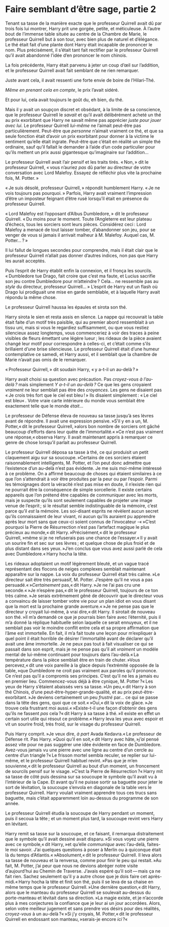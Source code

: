# Faire semblant d’être sage, partie 2

Tenant sa tasse de la manière exacte que le professeur Quirrell avait dû
par trois fois lui montrer, Harry prit une gorgée, petite, et
méticuleuse. À l’autre bout de l’immense table située au centre de la
Chambre de Marie, le professeur Quirrell but à son tour, avec bien plus
de naturel et d’élégance. Le thé était fait d’une plante dont Harry
était incapable de prononcer le nom. Plus précisément, il s’était tant
fait rectifier par le professeur Quirrell qu’il avait abandonné l’idée
d’en prononcer le nom chinois.

La fois précédente, Harry était parvenu à jeter un coup d’œil sur
l’addition, et le professeur Quirrell avait fait semblant de ne rien
remarquer.

Juste avant cela, il avait ressenti une forte envie de boire de
l’Hilari-Thé.

*Même en prenant cela en compte*, le prix l’avait sidéré.

Et pour lui, cela avait toujours le goût du, eh bien, du thé.

Mais il y avait un soupçon discret et obsédant, à la limite de sa
conscience, que le professeur Quirrell le *savait* et qu’il avait
délibérément acheté un thé au prix exorbitant que Harry ne savait même
pas apprécier *juste pour jouer avec lui*. Le professeur Quirrell
*lui-même* ne l’aimait peut-être pas particulièrement. Peut-être que
*personne* n’aimait vraiment ce thé, et que sa seule fonction était
d’avoir un prix exorbitant pour donner à la victime le sentiment qu’elle
était ingrate. Peut-être que c’était en réalité un simple thé ordinaire,
sauf qu’il fallait le demander à l’aide d’un code particulier pour
qu’ils mettent un prix aussi gigantesque qu’imaginaire sur l’addition…

Le professeur Quirrell avait l’air pensif et les traits tirés. « Non, »
dit le professeur Quirrell, « vous n’auriez *pas* dû parler au directeur
de votre conversation avec Lord Malefoy. Essayez de réfléchir plus vite
la prochaine fois, M. Potter. »

« Je suis désolé, professeur Quirrell, » répondit humblement Harry. « Je ne
vois toujours pas pourquoi. » Parfois, Harry avait vraiment l’impression
d’être un imposteur feignant d’être rusé lorsqu’il était en présence du
professeur Quirrell.

« Lord Malefoy est l’opposant d’Albus Dumbledore, » dit le professeur
Quirrell. « Du moins pour le moment. Toute l’Angleterre est leur plateau
d’échecs, tous les sorciers sont leurs pièces. Considérez ceci : Lord
Malefoy a menacé de tout laisser tomber, d’abandonner son jeu, pour se
venger de vous si jamais il arrivait malheur à M. Malefoy. Auquel cas, M.
Potter… ? »

Il lui fallut de longues secondes pour comprendre, mais il était clair
que le professeur Quirrell n’allait pas donner d’autres indices, non pas
que Harry les aurait acceptés.

Puis l’esprit de Harry établit enfin la connexion, et il fronça les
sourcils. « Dumbledore tue Drago, fait croire que c’est ma faute, et
Lucius sacrifie son jeu contre Dumbledore pour m’atteindre ? Cela… ne
ressemble pas au *style* du directeur, professeur Quirrell… » L’esprit de
Harry eut un flash où Drago lui prodiguait une mise en garde semblable,
et à laquelle Harry avait répondu la même chose.

Le professeur Quirrell haussa les épaules et sirota son thé.

Harry sirota le sien et resta assis en silence. La nappe qui recouvrait
la table était faite d’un motif très paisible, qui au premier abord
ressemblait à un tissu uni, mais si vous le regardiez suffisamment, ou
que vous restiez silencieux assez longtemps, vous commenceriez à voir
des traces à peine visibles de fleurs émettant une légère lueur ; les
rideaux de la pièce avaient changé leur motif pour correspondre à
celles-ci, et c’était comme s’ils brillaient d’une brise silencieuse. Le
professeur Quirrell était d’une humeur contemplative ce samedi, et Harry
aussi, et il semblait que la chambre de Marie n’avait pas omis de le
remarquer.

« Professeur Quirrell, » dit soudain Harry, « y a-t-il un au-delà ? »

Harry avait choisi sa question avec précaution. Pas *croyez-vous à
l’au-delà ?* mais simplement *Y a-t-il un au-delà ?* Ce que les gens
croyaient *vraiment* ne leur semblait pas être des *croyances*. Les gens
ne disaient pas « Je crois très fort que le ciel est bleu ! » Ils disaient
simplement : « Le ciel est bleu« . Votre vraie carte intérieure du monde
vous semblait être exactement telle que le monde *était*…

Le professeur de Défense éleva de nouveau sa tasse jusqu’à ses lèvres
avant de répondre. Il avait une expression pensive. »S’il y en a un, M.
Potter,« dit le professeur Quirrell, »alors bon nombre de sorciers ont
gâché beaucoup d’efforts dans leur quête de l’immortalité.« »Ce n’est pas vraiment une réponse,« observa Harry. Il avait maintenant
appris à remarquer ce genre de chose lorsqu’il parlait au professeur
Quirrell.

Le professeur Quirrell déposa sa tasse à thé, ce qui produisit un petit
claquement aigu sur sa soucoupe. »Certains de ces sorciers étaient
raisonnablement intelligents, M. Potter, et l’on peut donc admettre que
l’existence d’un au-delà n’est pas évidente. Je me suis moi-même
intéressé à ce problème. On a affirmé beaucoup de choses qui étaient
similaires à ce que l’on s’attendrait à voir être produites par la peur
ou par l’espoir. Parmi les témoignages dont la véracité n’est pas mise
en doute, il n’existe rien qui ne pourrait être la conséquence de simple
sorcellerie. Il existe certains appareils que l’on prétend être capables
de communiquer avec les morts, mais je suspecte qu’ils sont seulement
capables de projeter une image venue de l’esprit ; si le résultat semble
indistinguable de la mémoire, c’est parce qu’il *est* la mémoire. Les
soi-disant esprits ne révèlent aucun secret qu’ils connaissaient de leur
vivant, ni aucun qu’ils auraient pu apprendre après leur mort sans que
ceux-ci soient connus de l’invocateur -« »C’est pourquoi la Pierre de Résurrection n’est pas l’artefact magique
le plus précieux au monde,« dit Harry. »Précisément,« dit le professeur Quirrell, »même si je ne refuserais pas
une chance de l’essayer.« Il y avait un sourire fin et sec sur ses
lèvres ; et quelque chose de plus froid et de plus distant dans ses
yeux. »J’en conclus que vous avez aussi parlé de cela avec Dumbledore.« Harry hocha la tête.

Les rideaux adoptaient un motif légèrement bleuté, et un vague tracé
représentant des flocons de neiges complexes semblait maintenant
apparaître sur la nappe. La voix du professeur Quirrell était très
calme. »Le directeur sait être très persuasif, M. Potter. J’espère qu’il
ne vous a pas persuadé.« »*Certainement* pas,« dit Harry. »Je ne l’ai pas cru une seconde.« »Je n’espère pas,« dit le professeur Quirrell, toujours de ce ton très
calme. »Je serais extrêmement gêné de découvrir que le directeur vous a
convaincu de laisser tomber votre vie pour un plan idiot en vous disant
que la mort est la prochaine grande aventure.« »Je ne pense pas que le directeur y croyait lui-même, à vrai dire,« dit
Harry. Il sirotait de nouveau son thé. »Il m’a demandé ce que je
pourrais bien faire avec l’éternité, puis il m’a donné la réplique
habituelle selon laquelle ce serait ennuyeux, et il ne semblait pas voir
le moindre conflit entre cela et sa propre affirmation que l’âme est
immortelle. En fait, il m’a fait toute une leçon pour m’expliquer à quel
point il était horrible de désirer l’immortalité avant de déclarer qu’il
avait une âme immortelle. Je ne peux pas tout à fait visualiser ce qui
se passait dans son esprit, mais je ne pense pas qu’il ait *vraiment* un
modèle mental de lui-même continuant pour toujours dans l’au-delà.« La température dans la pièce semblait être en train de chuter. »Vous percevez,« dit une voix pareille à la glace depuis l’extrémité
opposée de la table, »que Dumbledore ne croit pas vraiment aux paroles
qu’il prononce. Ce n’est pas qu’il a compromis ses principes. C’est
qu’il ne les a jamais eu en premier lieu. Commencez-vous déjà à être
cynique, M. Potter ?« Les yeux de Harry s’étaient abaissés vers sa tasse. »Un peu,« dit Harry
à son thé Chinois, d’une peut-être-hyper-grande-qualité, et au prix
peut-être-exorbitant. »Je deviens certainement un peu *frustré* par… ce
qui se passe dans la tête des gens, quoi que ce soit.« »Oui,« dit la voix de glace. »Je trouve cela frustrant moi aussi.« »Existe-t-il une façon d’obtenir des gens qu’ils ne fassent *pas*
cela ?« dit Harry à sa tasse à thé. »Il existe en effet un certain sort utile qui résout ce problème.« Harry leva les yeux avec espoir et vit un sourire froid, très froid, sur
le visage du professeur Quirrell.

Puis Harry comprit. »Je veux dire, *à part* Avada Kedavra.« Le professeur de Défense rit. Pas Harry. »Quoi qu’il en soit,« dit Harry avec hâte, »*j’ai* pensé assez vite pour
ne pas suggérer une idée évidente en face de Dumbledore. Avez-vous
jamais vu une pierre avec une ligne au centre d’un cercle au centre d’un
triangle ?« Le frisson mortel sembla reculer, se replier sur lui-même, et le
professeur Quirrell habituel revint. »Pas que je m’en souvienne,« dit le
professeur Quirrell au bout d’un moment, un froncement de sourcils
pensif sur le visage. »C’est la Pierre de Résurrection ?« Harry mit sa tasse de côté puis dessina sur sa soucoupe le symbole qu’il
avait vu à l’intérieur de la Cape. Et avant qu’il ne puisse sortir sa
baguette pour jeter le sort de lévitation, la soucoupe s’envola en
diagonale de la table vers le professeur Quirrell. Harry voulait
vraiment apprendre tous ces trucs sans baguette, mais c’était
apparemment loin au-dessus du programme de son année.

Le professeur Quirrell étudia la soucoupe de Harry pendant un moment,
puis il secoua la tête ; et un moment plus tard, la soucoupe revint vers
Harry en lévitant.

Harry remit sa tasse sur la soucoupe, et ce faisant, il remarqua
distraitement que le symbole qu’il avait dessiné avait disparu. »Si vous
voyez une pierre avec ce symbole,« dit Harry, »et qu’elle *communique*
avec l’au-delà, faites-le moi savoir. J’ai quelques questions à poser à
Merlin ou à quiconque était là du temps d’Atlantis.« »Absolument,« dit le professeur Quirrell. Il leva alors sa tasse de
nouveau et la renversa, comme pour finir le peu qui restait. »Au fait,
M. Potter, j’ai peur que nous ne devions abréger notre visite
d’aujourd’hui au Chemin de Traverse. J’avais espéré qu’il soit — mais ça
ne fait rien. Sachez seulement qu’il y a autre chose que je dois faire
cet après-midi.« Harry hocha la tête et finit son thé, puis il se leva de sa chaise en
même temps que le professeur Quirrell. »Une dernière question,« dit Harry, alors que le manteau du professeur
Quirrell se soulevait au-dessus du porte-manteau et lévitait dans sa
direction. »La magie existe, et je n’accorde plus à mes conjectures la
confiance que je leur ai un jour accordées. Alors, selon votre meilleur
jugement et sans prendre vos désirs pour des réalités, *croyez-vous* à
un au-delà ?« »Si j’y croyais, M. Potter,« dit le professeur Quirrell en endossant son
manteau, »serais-je encore *ici* ?« 
